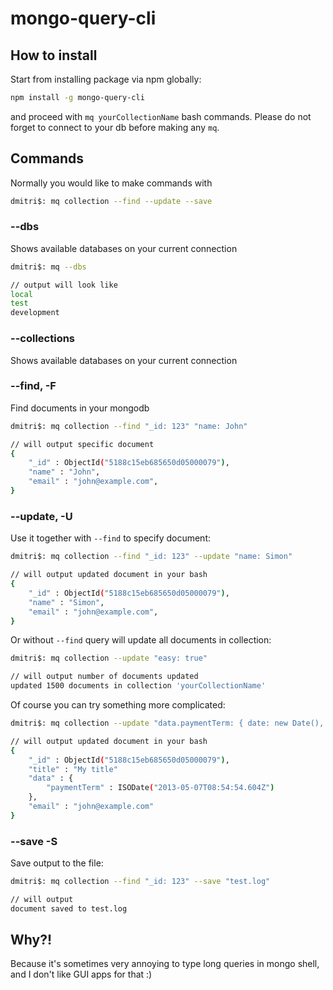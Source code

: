 # mongo-query-cli

## How to install

Start from installing package via npm globally:

```bash
npm install -g mongo-query-cli
```

and proceed with ``mq yourCollectionName`` bash commands. Please do not forget to connect to your db before making any ``mq``.

## Commands

Normally you would like to make commands with

```bash
dmitri$: mq collection --find --update --save
```

### --dbs

Shows available databases on your current connection

```bash
dmitri$: mq --dbs

// output will look like
local
test
development
```

### --collections

Shows available databases on your current connection

### --find, -F

Find documents in your mongodb

```bash
dmitri$: mq collection --find "_id: 123" "name: John"

// will output specific document
{
	"_id" : ObjectId("5188c15eb685650d05000079"),
	"name" : "John",
	"email" : "john@example.com",
}
```

### --update, -U

Use it together with ``--find`` to specify document:

```bash
dmitri$: mq collection --find "_id: 123" --update "name: Simon"

// will output updated document in your bash
{
	"_id" : ObjectId("5188c15eb685650d05000079"),
	"name" : "Simon",
	"email" : "john@example.com",
}
```

Or without ``--find`` query will update all documents in collection:

```bash
dmitri$: mq collection --update "easy: true"

// will output number of documents updated
updated 1500 documents in collection 'yourCollectionName'
```

Of course you can try something more complicated:

```bash
dmitri$: mq collection --update "data.paymentTerm: { date: new Date(), title: 'My title' }"

// will output updated document in your bash
{
	"_id" : ObjectId("5188c15eb685650d05000079"),
	"title" : "My title"
	"data" : {
		"paymentTerm" : ISODate("2013-05-07T08:54:54.604Z")
	},
	"email" : "john@example.com"
}
```

### --save -S

Save output to the file:

```bash
dmitri$: mq collection --find "_id: 123" --save "test.log"

// will output
document saved to test.log
```

## Why?!

Because it's sometimes very annoying to type long queries in mongo shell, and I don't like GUI apps for that :)